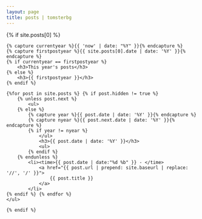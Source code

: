 ```yaml
---
layout: page
title: posts | tomsterbg
---
```


<section>
    {% if site.posts[0] %}

    {% capture currentyear %}{{ 'now' | date: "%Y" }}{% endcapture %}
    {% capture firstpostyear %}{{ site.posts[0].date | date: '%Y' }}{% endcapture %}
    {% if currentyear == firstpostyear %}
        <h3>This year's posts</h3>
    {% else %}
        <h3>{{ firstpostyear }}</h3>
    {% endif %}

    {%for post in site.posts %} {% if post.hidden != true %}
        {% unless post.next %}
            <ul>
        {% else %}
            {% capture year %}{{ post.date | date: '%Y' }}{% endcapture %}
            {% capture nyear %}{{ post.next.date | date: '%Y' }}{% endcapture %}
            {% if year != nyear %}
                </ul>
                <h3>{{ post.date | date: '%Y' }}</h3>
                <ul>
            {% endif %}
        {% endunless %}
            <li><time>{{ post.date | date:"%d %b" }} - </time>
                <a href="{{ post.url | prepend: site.baseurl | replace: '//', '/' }}">
                    {{ post.title }}
                </a>
            </li>
    {% endif %} {% endfor %}
    </ul>

    {% endif %}
</section>
